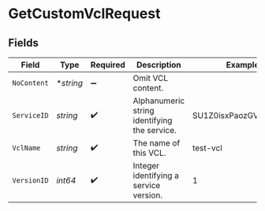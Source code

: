 # GetCustomVclRequest


## Fields

| Field                                        | Type                                         | Required                                     | Description                                  | Example                                      |
| -------------------------------------------- | -------------------------------------------- | -------------------------------------------- | -------------------------------------------- | -------------------------------------------- |
| `NoContent`                                  | **string*                                    | :heavy_minus_sign:                           | Omit VCL content.                            |                                              |
| `ServiceID`                                  | *string*                                     | :heavy_check_mark:                           | Alphanumeric string identifying the service. | SU1Z0isxPaozGVKXdv0eY                        |
| `VclName`                                    | *string*                                     | :heavy_check_mark:                           | The name of this VCL.                        | test-vcl                                     |
| `VersionID`                                  | *int64*                                      | :heavy_check_mark:                           | Integer identifying a service version.       | 1                                            |
